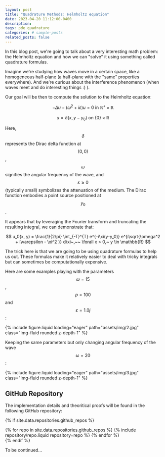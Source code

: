 ```yaml
---
layout: post
title: "Quadrature Methods: Helmholtz equation"
date: 2023-04-20 11:12:00-0400
description: 
tags: pde quadrature
categories: # sample-posts
related_posts: false
---
```

In this blog post, we're going to talk about a very interesting math problem: the Helmholtz equation and how we can "solve" it using something called quadrature formulas. 

Imagine we're studying how waves move in a certain space, like a homogeneous half-plane (a half-plane with the "same" properties everywhere). And we're curious about the interference phenomenon (when waves meet and do interesting things :) ). 

Our goal will be then to compute the solution to the Helmholtz equation:

$$
-\Delta u - (\omega^2 + i\varepsilon)u = 0 \text{ in } \mathbb{R}^+ \times \mathbb{R}
$$

$$
u = \delta(x, y - y_0) \text{ on } \{0\} \times \mathbb{R}
$$

Here, $$\delta$$ represents the Dirac delta function at $$(0, 0)$$, $$\omega$$ signifies the angular frequency of the wave, and $$\varepsilon \geq 0$$ (typically small) symbolizes the attenuation of the medium. The Dirac function embodies a point source positioned at $$y_0$$. 

It appears that by leveraging the Fourier transform and truncating the resulting integral, we can demonstrate that:

$$
u_0(x, y) = \frac{1}{2\pi} \int_{-T}^{T} e^{-i\xi(y-y_0)} e^{i\sqrt{\omega^2 + i\varepsilon - \xi^2 }} d\xi~,~~ \forall x > 0,~ y \in \mathbb{R}
$$

The trick here is that we are going to be using quadrature formulas to help us out. These formulas make it relatively easier to deal with tricky integrals but can sometimes be computationally expensive.

Here are some examples playing with the parameters $$\omega = 15$$, $$p = 100$$ and $$\varepsilon = 1.0j$$: 

{% include figure.liquid loading="eager" path="assets/img/2.jpg" class="img-fluid rounded z-depth-1" %}

Keeping the same parameters but only changing angular frequency of the wave $$\omega=20$$:

{% include figure.liquid loading="eager" path="assets/img/3.jpg" class="img-fluid rounded z-depth-1" %}


## GitHub Repository

The implementation details and theoritical proofs will be found in the following GitHub repository:

{% if site.data.repositories.github_repos %}

<div class="repositories d-flex flex-wrap flex-md-row flex-column justify-content-between align-items-center">
  {% for repo in site.data.repositories.github_repos %}
    {% include repository/repo.liquid repository=repo %}
  {% endfor %}
</div>
{% endif %}

To be continued...
